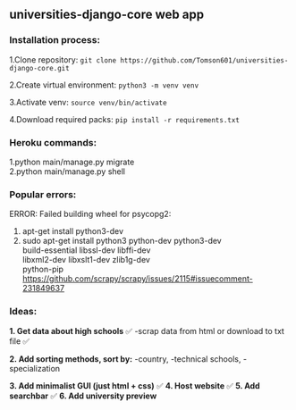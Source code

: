 ## universities-django-core web app

### Installation process:

1.Clone repository: ```git clone https://github.com/Tomson601/universities-django-core.git ```

2.Create virtual environment: ```python3 -m venv venv```

3.Activate venv: ```source venv/bin/activate```

4.Download required packs: ```pip install -r requirements.txt```

### Heroku commands:
1.python main/manage.py migrate  
2.python main/manage.py shell  

### Popular errors:
ERROR: Failed building wheel for psycopg2:
1. apt-get install python3-dev
2. sudo apt-get install python3 python-dev python3-dev \
    build-essential libssl-dev libffi-dev \
    libxml2-dev libxslt1-dev zlib1g-dev \
    python-pip
https://github.com/scrapy/scrapy/issues/2115#issuecomment-231849637

### Ideas:

**1. Get data about high schools**  ✅
-scrap data from html or download to txt file ✅

**2. Add sorting methods, sort by:**
-country, 
-technical schools, 
-specialization

**3. Add minimalist GUI (just html + css)**  ✅
**4. Host website**  ✅
**5. Add searchbar**  ✅
**6. Add university preview**  